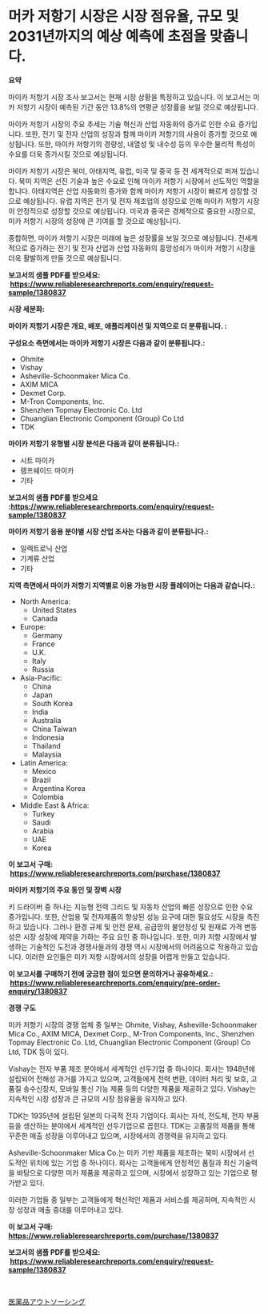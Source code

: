<p><h1>머카 저항기 시장은 시장 점유율, 규모 및 2031년까지의 예상 예측에 초점을 맞춥니다.</h1></p><p><strong>요약</strong></p>
<p><p>마이카 저항기 시장 조사 보고서는 현재 시장 상황을 특정하고 있습니다. 이 보고서는 미카 저항기 시장이 예측된 기간 동안 13.8%의 연평균 성장률을 보일 것으로 예상됩니다.</p><p>마이카 저항기 시장의 주요 추세는 기술 혁신과 산업 자동화의 증가로 인한 수요 증가입니다. 또한, 전기 및 전자 산업의 성장과 함께 마이카 저항기의 사용이 증가할 것으로 예상됩니다. 또한, 마이카 저항기의 경량성, 내열성 및 내수성 등의 우수한 물리적 특성이 수요를 더욱 증가시킬 것으로 예상됩니다.</p><p>마이카 저항기 시장은 북미, 아태지역, 유럽, 미국 및 중국 등 전 세계적으로 퍼져 있습니다. 북미 지역은 선진 기술과 높은 수요로 인해 마이카 저항기 시장에서 선도적인 역할을 합니다. 아태지역은 산업 자동화의 증가와 함께 마이카 저항기 시장이 빠르게 성장할 것으로 예상됩니다. 유럽 지역은 전기 및 전자 제조업의 성장으로 인해 마이카 저항기 시장이 안정적으로 성장할 것으로 예상됩니다. 미국과 중국은 경제적으로 중요한 시장으로, 미카 저항기 시장의 성장에 큰 기여를 할 것으로 예상됩니다.</p><p>종합하면, 마이카 저항기 시장은 미래에 높은 성장률을 보일 것으로 예상됩니다. 전세계적으로 증가하는 전기 및 전자 산업과 산업 자동화의 흥망성쇠가 마이카 저항기 시장을 더욱 활발하게 만들 것으로 예상됩니다.</p></p>
<p><strong>보고서의 샘플 PDF를 받으세요: &nbsp;<a href="https://www.reliableresearchreports.com/enquiry/request-sample/1380837">https://www.reliableresearchreports.com/enquiry/request-sample/1380837</a></strong></p>
<p><strong>시장 세분화:</strong></p>
<p><strong> 마이카 저항기 시장은 개요, 배포, 애플리케이션 및 지역으로 더 분류됩니다. :</strong></p>
<p><strong>구성요소 측면에서는 마이카 저항기 시장은 다음과 같이 분류됩니다.:</strong></p>
<p><ul><li>Ohmite</li><li>Vishay</li><li>Asheville-Schoonmaker Mica Co.</li><li>AXIM MICA</li><li>Dexmet Corp.</li><li>M-Tron Components, Inc.</li><li>Shenzhen Topmay Electronic Co. Ltd</li><li>Chuanglian Electronic Component (Group) Co Ltd</li><li>TDK</li></ul></p>
<p><strong> 마이카 저항기 유형별 시장 분석은 다음과 같이 분류됩니다.:</strong></p>
<p><ul><li>시트 마이카</li><li>램프쉐이드 마이카</li><li>기타</li></ul></p>
<p><strong>보고서의 샘플 PDF를 받으세요 :<a href="https://www.reliableresearchreports.com/enquiry/request-sample/1380837">https://www.reliableresearchreports.com/enquiry/request-sample/1380837</a></strong></p>
<p><strong> 마이카 저항기 응용 분야별 시장 산업 조사는 다음과 같이 분류됩니다.:</strong></p>
<p><ul><li>일렉트로닉 산업</li><li>기계류 산업</li><li>기타</li></ul></p>
<p><strong>지역 측면에서 마이카 저항기 지역별로 이용 가능한 시장 플레이어는 다음과 같습니다.:</strong></p>
<p><ul>
    <li>
        North America:
        <ul>
            <li>United States</li>
            <li>Canada</li>
        </ul>
    </li>
    <li>
        Europe:
        <ul>
            <li>Germany</li>
            <li>France</li>
            <li>U.K.</li>
            <li>Italy</li>
            <li>Russia</li>
        </ul>
    </li>
    <li>
        Asia-Pacific:
        <ul>
            <li>China</li>
            <li>Japan</li>
            <li>South Korea</li>
            <li>India</li>
            <li>Australia</li>
            <li>China Taiwan</li>
            <li>Indonesia</li>
            <li>Thailand</li>
            <li>Malaysia</li>
        </ul>
    </li>
    <li>
        Latin America:
        <ul>
            <li>Mexico</li>
            <li>Brazil</li>
            <li>Argentina Korea</li>
            <li>Colombia</li>
        </ul>
    </li>
    <li>
        Middle East & Africa:
        <ul>
            <li>Turkey</li>
            <li>Saudi</li>
            <li>Arabia</li>
            <li>UAE</li>
            <li>Korea</li>
        </ul>
    </li>
    </ul></p>
<p><strong>이 보고서 구매: &nbsp;<a href="https://www.reliableresearchreports.com/purchase/1380837">https://www.reliableresearchreports.com/purchase/1380837</a></strong></p>
<p><strong>마이카 저항기의 주요 동인 및 장벽 시장</strong></p>
<p><p>키 드라이버 중 하나는 지능형 전력 그리드 및 자동차 산업의 빠른 성장으로 인한 수요 증가입니다. 또한, 산업용 및 전자제품의 향상된 성능 요구에 대한 필요성도 시장을 촉진하고 있습니다. 그러나 환경 규제 및 안전 문제, 공급망의 불안정성 및 원재료 가격 변동성은 시장 성장에 제약을 가하는 주요 요인 중 하나입니다. 또한, 미카 저항 시장에서 발생하는 기술적인 도전과 경쟁사들과의 경쟁 역시 시장에서의 어려움으로 작용하고 있습니다. 이러한 요인들은 미카 저항 시장에서의 성장을 어렵게 만들고 있습니다.</p></p>
<p><strong>이 보고서를 구매하기 전에 궁금한 점이 있으면 문의하거나 공유하세요.: &nbsp;<a href="https://www.reliableresearchreports.com/enquiry/pre-order-enquiry/1380837">https://www.reliableresearchreports.com/enquiry/pre-order-enquiry/1380837</a></strong></p>
<p><strong>경쟁 구도</strong></p>
<p><p>미카 저항기 시장의 경쟁 업체 중 일부는 Ohmite, Vishay, Asheville-Schoonmaker Mica Co., AXIM MICA, Dexmet Corp., M-Tron Components, Inc., Shenzhen Topmay Electronic Co. Ltd, Chuanglian Electronic Component (Group) Co Ltd, TDK 등이 있다.</p><p>Vishay는 전자 부품 제조 분야에서 세계적인 선두기업 중 하나이다. 회사는 1948년에 설립되어 전해성 과거를 가지고 있으며, 고객들에게 전력 변환, 데이터 처리 및 보호, 고품질 송수신장치, 모바일 통신 기능 제품 등의 다양한 제품을 제공하고 있다. Vishay는 지속적인 시장 성장과 큰 규모의 시장 점유율을 유지하고 있다.</p><p>TDK는 1935년에 설립된 일본의 다국적 전자 기업이다. 회사는 자석, 전도체, 전자 부품 등을 생산하는 분야에서 세계적인 선두기업으로 꼽힌다. TDK는 고품질의 제품을 통해 꾸준한 매출 성장을 이루어내고 있으며, 시장에서의 경쟁력을 유지하고 있다.</p><p>Asheville-Schoonmaker Mica Co.는 미카 기반 제품을 제조하는 북미 시장에서 선도적인 위치에 있는 기업 중 하나이다. 회사는 고객들에게 안정적인 품질과 최신 기술력을 바탕으로 다양한 미카 제품을 제공하고 있으며, 시장에서 성장하고 있는 기업으로 평가받고 있다. </p><p>이러한 기업들 중 일부는 고객들에게 혁신적인 제품과 서비스를 제공하며, 지속적인 시장 성장과 매출 증대를 이루어내고 있다.</p></p>
<p><strong>이 보고서 구매: &nbsp; <a href="https://www.reliableresearchreports.com/purchase/1380837">https://www.reliableresearchreports.com/purchase/1380837</a></strong></p>
<p><strong>보고서의 샘플 PDF를 받으세요: &nbsp;<a href="https://www.reliableresearchreports.com/enquiry/request-sample/1380837">https://www.reliableresearchreports.com/enquiry/request-sample/1380837</a></strong><strong></strong></p>
<p>&nbsp;</p>
<p><p><a href="https://github.com/Sophiaard2003/Market-Research-Report-List-1/blob/main/580130112976.md">医薬品アウトソーシング</a></p></p>